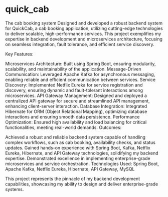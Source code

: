 # quick_cab
The cab booking system
Designed and developed a robust backend system for QuickCab, a cab booking application, utilizing cutting-edge technologies to deliver scalable, high-performance services. This project exemplifies my expertise in backend development and microservices architecture, focusing on seamless integration, fault tolerance, and efficient service discovery.

Key Features:

Microservices Architecture: Built using Spring Boot, ensuring modularity, scalability, and maintainability of the application.
Message-Driven Communication: Leveraged Apache Kafka for asynchronous messaging, enabling reliable and efficient communication between services.
Service Discovery: Implemented Netflix Eureka for service registration and discovery, ensuring dynamic and fault-tolerant interactions among microservices.
API Gateway Management: Designed and deployed a centralized API gateway for secure and streamlined API management, enhancing client-server interaction.
Database Integration: Integrated Hibernate for ORM (Object Relational Mapping), optimizing database interactions and ensuring smooth data persistence.
Performance Optimization: Ensured high availability and load balancing for critical functionalities, meeting real-world demands.
Outcomes:

Achieved a robust and reliable backend system capable of handling complex workflows, such as cab booking, availability checks, and status updates.
Gained hands-on experience with Spring Boot, Kafka, Netflix Eureka, Hibernate, and API Gateway technologies, solidifying my backend expertise.
Demonstrated excellence in implementing enterprise-grade microservices and service orchestration.
Technologies Used:
Spring Boot, Apache Kafka, Netflix Eureka, Hibernate, API Gateway, MySQL

This project represents the pinnacle of my backend development capabilities, showcasing my ability to design and deliver enterprise-grade systems.

